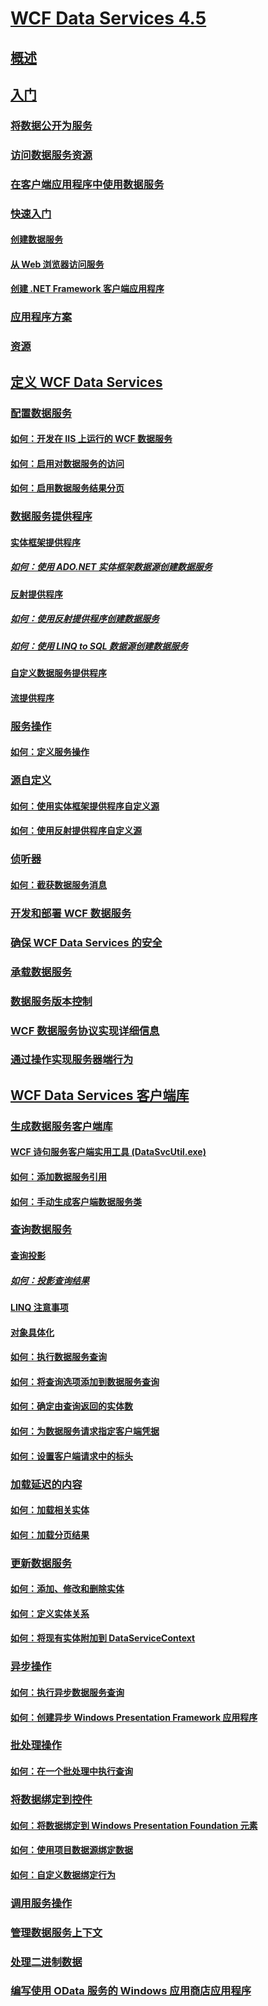 # [WCF Data Services 4.5](index.md)
## [概述](wcf-data-services-overview.md)
## [入门](getting-started-with-wcf-data-services.md)
### [将数据公开为服务](exposing-your-data-as-a-service-wcf-data-services.md)
### [访问数据服务资源](accessing-data-service-resources-wcf-data-services.md)
### [在客户端应用程序中使用数据服务](using-a-data-service-in-a-client-application-wcf-data-services.md)
### [快速入门](quickstart-wcf-data-services.md)
#### [创建数据服务](creating-the-data-service.md)
#### [从 Web 浏览器访问服务](accessing-the-service-from-a-web-browser-wcf-data-services-quickstart.md)
#### [创建 .NET Framework 客户端应用程序](creating-the-dotnet-client-application-wcf-data-services-quickstart.md)
### [应用程序方案](application-scenarios-wcf-data-services.md)
### [资源](wcf-data-services-resources.md)
## [定义 WCF Data Services](defining-wcf-data-services.md)
### [配置数据服务](configuring-the-data-service-wcf-data-services.md)
#### [如何：开发在 IIS 上运行的 WCF 数据服务](how-to-develop-a-wcf-data-service-running-on-iis.md)
#### [如何：启用对数据服务的访问](how-to-enable-access-to-the-data-service-wcf-data-services.md)
#### [如何：启用数据服务结果分页](how-to-enable-paging-of-data-service-results-wcf-data-services.md)
### [数据服务提供程序](data-services-providers-wcf-data-services.md)
#### [实体框架提供程序](entity-framework-provider-wcf-data-services.md)
##### [如何：使用 ADO.NET 实体框架数据源创建数据服务](create-a-data-service-using-an-adonet-ef-data-wcf.md)
#### [反射提供程序](reflection-provider-wcf-data-services.md)
##### [如何：使用反射提供程序创建数据服务](create-a-data-service-using-rp-wcf-data-services.md)
##### [如何：使用 LINQ to SQL 数据源创建数据服务](create-a-data-service-using-linq-to-sql-wcf.md)
#### [自定义数据服务提供程序](custom-data-service-providers-wcf-data-services.md)
#### [流提供程序](streaming-provider-wcf-data-services.md)
### [服务操作](service-operations-wcf-data-services.md)
#### [如何：定义服务操作](how-to-define-a-service-operation-wcf-data-services.md)
### [源自定义](feed-customization-wcf-data-services.md)
#### [如何：使用实体框架提供程序自定义源](how-to-customize-feeds-with-ef-provider-wcf-data-services.md)
#### [如何：使用反射提供程序自定义源](how-to-customize-feeds-with-the-reflection-provider-wcf-data-services.md)
### [侦听器](interceptors-wcf-data-services.md)
#### [如何：截获数据服务消息](how-to-intercept-data-service-messages-wcf-data-services.md)
### [开发和部署 WCF 数据服务](developing-and-deploying-wcf-data-services.md)
### [确保 WCF Data Services 的安全](securing-wcf-data-services.md)
### [承载数据服务](hosting-the-data-service-wcf-data-services.md)
### [数据服务版本控制](data-service-versioning-wcf-data-services.md)
### [WCF 数据服务协议实现详细信息](wcf-data-services-protocol-implementation-details.md)
### [通过操作实现服务器端行为](using-actions-to-implement-server-side-behavior.md)
## [WCF Data Services 客户端库](wcf-data-services-client-library.md)
### [生成数据服务客户端库](generating-the-data-service-client-library-wcf-data-services.md)
#### [WCF 诗句服务客户端实用工具 (DataSvcUtil.exe)](wcf-data-service-client-utility-datasvcutil-exe.md)
#### [如何：添加数据服务引用](how-to-add-a-data-service-reference-wcf-data-services.md)
#### [如何：手动生成客户端数据服务类](how-to-manually-generate-client-data-service-classes-wcf-data-services.md)
### [查询数据服务](querying-the-data-service-wcf-data-services.md)
#### [查询投影](query-projections-wcf-data-services.md)
##### [如何：投影查询结果](how-to-project-query-results-wcf-data-services.md)
#### [LINQ 注意事项](linq-considerations-wcf-data-services.md)
#### [对象具体化](object-materialization-wcf-data-services.md)
#### [如何：执行数据服务查询](how-to-execute-data-service-queries-wcf-data-services.md)
#### [如何：将查询选项添加到数据服务查询](how-to-add-query-options-to-a-data-service-query-wcf-data-services.md)
#### [如何：确定由查询返回的实体数](number-of-entities-returned-by-a-query-wcf.md)
#### [如何：为数据服务请求指定客户端凭据](specify-client-creds-for-a-data-service-request-wcf.md)
#### [如何：设置客户端请求中的标头](how-to-set-headers-in-the-client-request-wcf-data-services.md)
### [加载延迟的内容](loading-deferred-content-wcf-data-services.md)
#### [如何：加载相关实体](how-to-load-related-entities-wcf-data-services.md)
#### [如何：加载分页结果](how-to-load-paged-results-wcf-data-services.md)
### [更新数据服务](updating-the-data-service-wcf-data-services.md)
#### [如何：添加、修改和删除实体](how-to-add-modify-and-delete-entities-wcf-data-services.md)
#### [如何：定义实体关系](how-to-define-entity-relationships-wcf-data-services.md)
#### [如何：将现有实体附加到 DataServiceContext](attach-an-existing-entity-to-dc-wcf-data.md)
### [异步操作](asynchronous-operations-wcf-data-services.md)
#### [如何：执行异步数据服务查询](how-to-execute-asynchronous-data-service-queries-wcf-data-services.md)
#### [如何：创建异步 Windows Presentation Framework 应用程序](create-an-asynchronous-wpf-application-wcf-data-services.md)
### [批处理操作](batching-operations-wcf-data-services.md)
#### [如何：在一个批处理中执行查询](how-to-execute-queries-in-a-batch-wcf-data-services.md)
### [将数据绑定到控件](binding-data-to-controls-wcf-data-services.md)
#### [如何：将数据绑定到 Windows Presentation Foundation 元素](bind-data-to-wpf-elements-wcf-data-services.md)
#### [如何：使用项目数据源绑定数据](how-to-bind-data-using-a-project-data-source-wcf-data-services.md)
#### [如何：自定义数据绑定行为](how-to-customize-data-binding-behaviors-wcf-data-services.md)
### [调用服务操作](calling-service-operations-wcf-data-services.md)
### [管理数据服务上下文](managing-the-data-service-context-wcf-data-services.md)
### [处理二进制数据](working-with-binary-data-wcf-data-services.md)
### [编写使用 OData 服务的 Windows 应用商店应用程序](writing-a-windows-store-app-that-consumes-an-odata-service.md)
